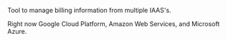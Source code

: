 Tool to manage billing information from multiple IAAS's.

Right now Google Cloud Platform, Amazon Web Services, and Microsoft Azure.
